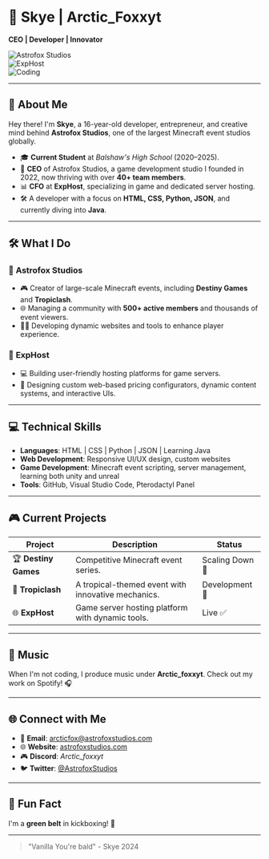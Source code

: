 # 🚀 **Skye | Arctic_Foxxyt**  
**CEO | Developer | Innovator**  

![Astrofox Studios](https://img.shields.io/badge/Astrofox_Studios-CEO-blue?style=flat-square)  
![ExpHost](https://img.shields.io/badge/ExpHost-CFO-orange?style=flat-square)  
![Coding](https://img.shields.io/badge/Code-HTML%20%7C%20CSS%20%7C%20Python%20%7C%20JSON%20%7C%20Java-learning-yellow?style=flat-square)  

---

## 🌟 **About Me**  
Hey there! I'm **Skye**, a 16-year-old developer, entrepreneur, and creative mind behind **Astrofox Studios**, one of the largest Minecraft event studios globally.  

- 🎓 **Current Student** at *Balshaw's High School* (2020–2025).  
- 💼 **CEO** of Astrofox Studios, a game development studio I founded in 2022, now thriving with over **40+ team members**.  
- 📊 **CFO** at **ExpHost**, specializing in game and dedicated server hosting.  
- 🛠️ A developer with a focus on **HTML, CSS, Python, JSON**, and currently diving into **Java**.  

---

## 🛠️ **What I Do**  

### 🧩 **Astrofox Studios**  
- 🎮 Creator of large-scale Minecraft events, including **Destiny Games** and **Tropiclash**.  
- 🌐 Managing a community with **500+ active members** and thousands of event viewers.  
- 🧑‍💻 Developing dynamic websites and tools to enhance player experience.  

### 🌟 **ExpHost**  
- 💻 Building user-friendly hosting platforms for game servers.  
- 🔧 Designing custom web-based pricing configurators, dynamic content systems, and interactive UIs.  

---

## 💻 **Technical Skills**  
- **Languages**: HTML | CSS | Python | JSON | Learning Java  
- **Web Development**: Responsive UI/UX design, custom websites  
- **Game Development**: Minecraft event scripting, server management, learning both unity and unreal
- **Tools**: GitHub, Visual Studio Code, Pterodactyl Panel  

---

## 🎮 **Current Projects**  

| **Project**        | **Description**                                         | **Status**           |
|---------------------|---------------------------------------------------------|----------------------|
| 🏆 **Destiny Games** | Competitive Minecraft event series.                    | Scaling Down 🚧      |
| 🌴 **Tropiclash**    | A tropical-themed event with innovative mechanics.     | Development 🔨       |
| 🌐 **ExpHost**       | Game server hosting platform with dynamic tools.       | Live ✅              |

---

## 🎵 **Music**  
When I'm not coding, I produce music under **Arctic_foxxyt**. Check out my work on Spotify! 🎧  

---

## 🌐 **Connect with Me**  

- 📧 **Email**: arcticfox@astrofoxstudios.com
- 🌐 **Website**: [astrofoxstudios.com](https://www.astrofoxstudios.com)  
- 🎮 **Discord**: *Arctic_foxxyt*
- 🐦 **Twitter**: [@AstrofoxStudios](https://twitter.com/astrofoxstudios)  

---

## 🚀 **Fun Fact**  
I'm a **green belt** in kickboxing! 🥋  

---

> "Vanilla You're bald" - Skye 2024  
